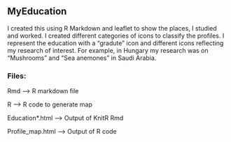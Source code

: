 ## MyEducation
I created this using R Markdown and leaflet to show the places, I studied and worked. I created different categories of icons to classify the profiles. I represent the education with a “gradute” icon and different icons reflecting my research of interest. For example, in Hungary my research was on “Mushrooms” and “Sea anemones” in Saudi Arabia.

### Files:

Rmd --> R markdown file

R --> R code to generate map

Education*.html --> Output of KnitR Rmd

Profile_map.html --> Output of R code




